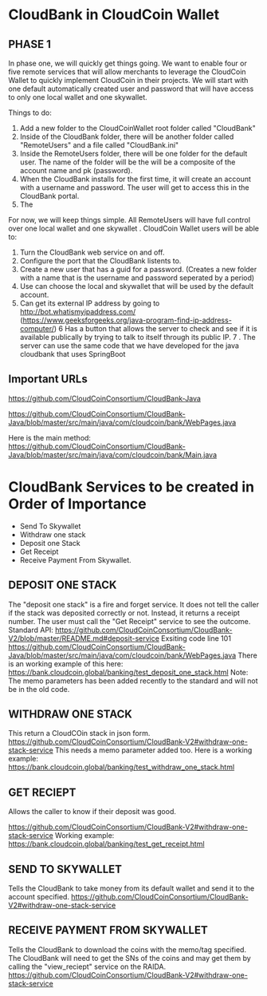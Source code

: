 # CloudBank in CloudCoin Wallet

## PHASE 1
In phase one, we will quickly get things going. We want to enable four or five remote services that will allow merchants to leverage the CloudCoin Wallet to quickly implement CloudCoin in their projects. 
We will start with one default automatically created user and password that will have access to only one local wallet and one skywallet. 
 
Things to do:
1. Add a new folder to the CloudCoinWallet root folder called "CloudBank"
2. Inside of the CloudBank folder, there will be another folder called "RemoteUsers" and a file called "CloudBank.ini"
3. Inside the RemoteUsers folder, there will be one folder for the default user. The name of the folder will be the will be a composite of the account name and pk (password). 
4. When the CloudBank installs for the first time, it will create an account with a username and password. The user will get to access this in the CloudBank portal. 
5. The  

For now, we will keep things simple. All RemoteUsers will have full control over one local wallet and one skywallet . 
CloudCoin Wallet users will be able to:
1. Turn the CloudBank web service on and off.
2. Configure the port that the CloudBank listents to.
3. Create a new user that has a guid for a password. (Creates a new folder with a name that is the username and password seperated by a period)
4. Use can choose the local and skywallet that will be used by the default account.
5. Can get its external IP address by going to http://bot.whatismyipaddress.com/ (https://www.geeksforgeeks.org/java-program-find-ip-address-computer/)
6  Has a button that allows the server to check and see if it is available publically by trying to talk to itself through its public IP. 
7 . The server can use the same code that we have developed for the java cloudbank that uses SpringBoot

## Important URLs

https://github.com/CloudCoinConsortium/CloudBank-Java

https://github.com/CloudCoinConsortium/CloudBank-Java/blob/master/src/main/java/com/cloudcoin/bank/WebPages.java

Here is the main method: https://github.com/CloudCoinConsortium/CloudBank-Java/blob/master/src/main/java/com/cloudcoin/bank/Main.java

# CloudBank Services to be created in Order of Importance

* Send To Skywallet
* Withdraw one stack
* Deposit one Stack
* Get Receipt
* Receive Payment From Skywallet. 


## DEPOSIT ONE STACK

The "deposit one stack" is a fire and forget service. It does not tell the caller if the stack was deposited correctly or not. Instead, it returns a receipt number. The user must call the "Get Receipt" service to see the outcome.
Standard API: https://github.com/CloudCoinConsortium/CloudBank-V2/blob/master/README.md#deposit-service 
Exsiting code line 101 https://github.com/CloudCoinConsortium/CloudBank-Java/blob/master/src/main/java/com/cloudcoin/bank/WebPages.java
There is an working example of this here: https://bank.cloudcoin.global/banking/test_deposit_one_stack.html
Note: The memo parameters has been added recently to the standard and will not be in the old code. 

## WITHDRAW ONE STACK

This return a CloudCOin stack in json form. https://github.com/CloudCoinConsortium/CloudBank-V2#withdraw-one-stack-service
This needs a memo parameter added too. 
Here is a working example: 
https://bank.cloudcoin.global/banking/test_withdraw_one_stack.html

## GET RECIEPT 
Allows the caller to know if their deposit was good. 

https://github.com/CloudCoinConsortium/CloudBank-V2#withdraw-one-stack-service
Working example: https://bank.cloudcoin.global/banking/test_get_receipt.html

## SEND TO SKYWALLET
Tells the CloudBank to take money from its default wallet and send it to the account specified. 
https://github.com/CloudCoinConsortium/CloudBank-V2#withdraw-one-stack-service

## RECEIVE PAYMENT FROM SKYWALLET 
Tells the CloudBank to download the coins with the memo/tag specified. The CloudBank will need to get the SNs of the 
coins and may get them by calling the "view_reciept" service on the RAIDA. 
https://github.com/CloudCoinConsortium/CloudBank-V2#withdraw-one-stack-service



